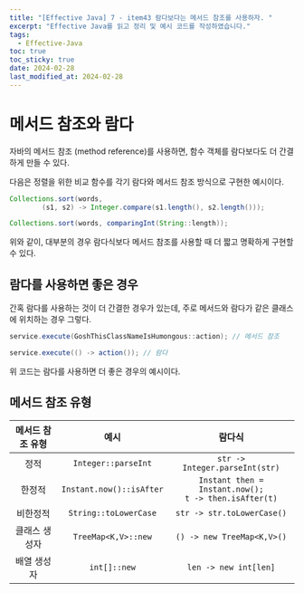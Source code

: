 ```yaml
---
title: "[Effective Java] 7 - item43 람다보다는 메서드 참조를 사용하자. "
excerpt: "Effective Java를 읽고 정리 및 예시 코드를 작성하였습니다."
tags:
  - Effective-Java
toc: true
toc_sticky: true
date: 2024-02-28
last_modified_at: 2024-02-28
---
```


# 메서드 참조와 람다

자바의 메서드 참조 (method reference)를 사용하면, 함수 객체를 람다보다도 더 간결하게 만들 수 있다.

다음은 정렬을 위한 비교 함수를 각기 람다와 메서드 참조 방식으로 구현한 예시이다.

```java
Collections.sort(words,
		(s1, s2) -> Integer.compare(s1.length(), s2.length()));

Collections.sort(words, comparingInt(String::length));
```

위와 같이, 대부분의 경우 람다식보다 메서드 참조를 사용할 때 더 짧고 명확하게 구현할 수 있다.


## 람다를 사용하면 좋은 경우 

간혹 람다를 사용하는 것이 더 간결한 경우가 있는데, 주로 메서드와 람다가 같은 클래스에 위치하는 경우 그렇다.

```java
service.execute(GoshThisClassNameIsHumongous::action); // 메서드 참조

service.execute(() -> action()); // 람다
```

위 코드는 람다를 사용하면 더 좋은 경우의 예시이다.

## 메서드 참조 유형

| 메서드 참조 유형 |           예시           |                           람다식                            |
|:----------------:|:------------------------:|:-----------------------------------------------------------:|
|       정적       |   `Integer::parseInt`    |               `str -> Integer.parseInt(str)`                |
|      한정적      | `Instant.now()::isAfter` | `Instant then = Instant.now();` <br> `t -> then.isAfter(t)` |
|     비한정적     |  `String::toLowerCase`   |                 `str -> str.toLowerCase()`                  |
|  클래스 생성자   |   `TreeMap<K,V>::new`    |                 `() -> new TreeMap<K,V>()`                  |
|   배열 생성자    |       `int[]::new`       |                    `len -> new int[len]`                    | 

